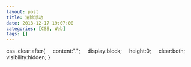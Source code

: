 ```yaml
---
layout: post
title: 清除浮动
date: 2013-12-17 19:07:00
categories: [CSS, Web]
tags: []
---
```

css
.clear:after{
    content:".";
    display:block;
    height:0;
    clear:both;
    visibility:hidden;
}